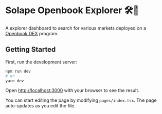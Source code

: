 # Solape Openbook Explorer 🛠️🦍

A explorer dashboard to search for various markets deployed on a [Openbook DEX](https://github.com/openbook-dex/program) program.

## Getting Started

First, run the development server:

```bash
npm run dev
# or
yarn dev
```

Open [http://localhost:3000](http://localhost:3000) with your browser to see the result.

You can start editing the page by modifying `pages/index.tsx`. The page auto-updates as you edit the file.

